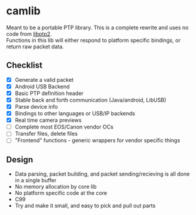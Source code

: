 # camlib
Meant to be a portable PTP library. This is a complete rewrite and uses no code from [libptp2](https://github.com/leirf/libptp).  
Functions in this lib will either respond to platform specific bindings, or return raw packet data. 

## Checklist
- [x] Generate a valid packet
- [x] Android USB Backend
- [x] Basic PTP definition header
- [x] Stable back and forth communication (Java/android, LibUSB)
- [x] Parse device info
- [x] Bindings to other languages or USB/IP backends
- [x] Real time camera previews
- [ ] Complete most EOS/Canon vendor OCs
- [ ] Transfer files, delete files
- [ ] "Frontend" functions - generic wrappers for vendor specific things

## Design
- Data parsing, packet building, and packet sending/recieving is all done in a single buffer
- No memory allocation by core lib
- No platform specific code at the core
- C99
- Try and make it small, and easy to pick and pull out parts
